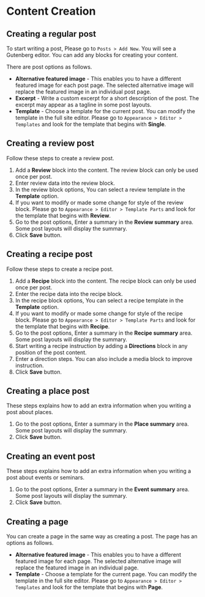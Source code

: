 # Content Creation

## Creating a regular post

To start writing a post, Please go to `Posts > Add New`. You will see a Gutenberg editor. You can add any blocks for creating your content.

There are post options as follows.

- **Alternative featured image** - This enables you to have a different featured image for each post page. The selected alternative image will replace the featured image in an individual post page. 
- **Excerpt** - Write a custom excerpt for a short description of the post. The excerpt may appear as a tagline in some post layouts.
- **Template** - Choose a template for the current post. You can modify the template in the full site editor. Please go to `Appearance > Editor > Templates` and look for the template that begins with **Single**.

## Creating a review post

Follow these steps to create a review post.

1. Add a **Review** block into the content. The review block can only be used once per post.
2. Enter review data into the review block.
3. In the review block options, You can select a review template in the **Template** option.
4. If you want to modify or made some change for style of the review block. Please go to `Appearance > Editor > Template Parts` and look for the template that begins with **Review**.
5. Go to the post options, Enter a summary in the **Review summary** area. Some post layouts will display the summary.
6. Click **Save** button.

## Creating a recipe post

Follow these steps to create a recipe post.

1. Add a **Recipe** block into the content. The recipe block can only be used once per post.
2. Enter the recipe data into the recipe block.
3. In the recipe block options, You can select a recipe template in the **Template** option.
4. If you want to modify or made some change for style of the recipe block. Please go to `Appearance > Editor > Template Parts` and look for the template that begins with **Recipe**.
5. Go to the post options, Enter a summary in the **Recipe summary** area. Some post layouts will display the summary.
6. Start writing a recipe instruction by adding a **Directions** block in any position of the post content.
7. Enter a direction steps. You can also include a media block to improve instruction.
8. Click **Save** button.

## Creating a place post

These steps explains how to add an extra information when you writing a post about places.

1. Go to the post options, Enter a summary in the **Place summary** area. Some post layouts will display the summary.
2. Click **Save** button.

## Creating an event post

These steps explains how to add an extra information when you writing a post about events or seminars.

1. Go to the post options, Enter a summary in the **Event summary** area. Some post layouts will display the summary.
2. Click **Save** button.

## Creating a page

You can create a page in the same way as creating a post. The page has an options as follows.

- **Alternative featured image** - This enables you to have a different featured image for each page. The selected alternative image will replace the featured image in an individual page. 
- **Template** - Choose a template for the current page. You can modify the template in the full site editor. Please go to `Appearance > Editor > Templates` and look for the template that begins with **Page**.